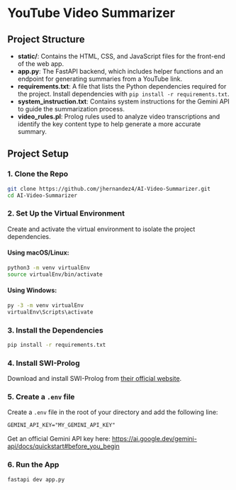 # YouTube Video Summarizer  
## Project Structure
- **static/**: Contains the HTML, CSS, and JavaScript files for the front-end of the web app.
- **app.py**: The FastAPI backend, which includes helper functions and an endpoint for generating summaries from a YouTube link.
- **requirements.txt**: A file that lists the Python dependencies required for the project. Install dependencies with `pip install -r requirements.txt`.
- **system_instruction.txt**: Contains system instructions for the Gemini API to guide the summarization process.
- **video_rules.pl**: Prolog rules used to analyze video transcriptions and identify the key content type to help generate a more accurate summary.
## Project Setup
### 1. Clone the Repo
```bash
git clone https://github.com/jhernandez4/AI-Video-Summarizer.git
cd AI-Video-Summarizer
```

### 2. Set Up the Virtual Environment

Create and activate the virtual environment to isolate the project dependencies.

#### Using macOS/Linux:

```bash
python3 -m venv virtualEnv
source virtualEnv/bin/activate
```

#### Using Windows:

```bash
py -3 -m venv virtualEnv
virtualEnv\Scripts\activate
```

### 3. Install the Dependencies

```bash
pip install -r requirements.txt
```
### 4. Install SWI-Prolog

Download and install SWI-Prolog from [their official website](https://www.swi-prolog.org/download/stable).

### 5. Create a `.env` file 

Create a `.env` file in the root of your directory and add the following line:

```txt
GEMINI_API_KEY="MY_GEMINI_API_KEY"
```
Get an official Gemini API key here: https://ai.google.dev/gemini-api/docs/quickstart#before_you_begin

### 6. Run the App

```bash
fastapi dev app.py
```
